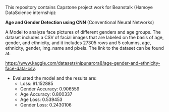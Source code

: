 This repository contains Capstone project work for Beanstalk (Hamoye DataScience internship):

**Age and Gender Detection using CNN** (Conventional Neural Networks) 

A Model to analyze face pictures of different genders and age groups. 
The dataset includes a CSV of facial images that are labeled on the basis of age, gender, and ethnicity, and it includes 27305 rows and 5 columns, age, ethnicity, gender, img_name and pixels. 
The link to the dataset can be found at:

https://www.kaggle.com/datasets/nipunarora8/age-gender-and-ethnicity-face-data-csv.



- Evaluated the model and the results are:
  - Loss:  91.152885
  - Gender Accuracy:  0.906559
  - Age Accuracy:  0.800337
  - Age Loss:  0.539453
  - Gender Loss:  0.2430106

 


